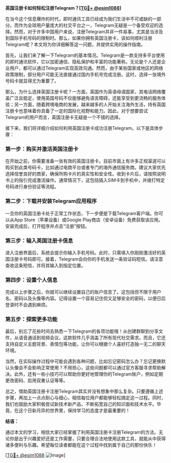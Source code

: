 **英国注册卡如何轻松注册Telegram？[[TG💪+ @esim1088](https://t.me/s/esim1088)]**

在当今这个信息爆炸的时代，即时通讯工具已经成为我们生活中不可或缺的一部分。而作为全球用户量庞大的社交平台之一，Telegram无疑是一个备受欢迎的选择。然而，对于许多中国用户来说，注册Telegram并非一件易事，尤其是当涉及到国际手机号码的限制时。那么，如果你拥有英国注册卡，该如何顺利注册Telegram呢？本文将为你详细解答这一问题，并提供实用的操作指南。

首先，让我们来了解一下Telegram的基本情况。Telegram是一款支持多平台使用的即时通讯软件，它以加密通信、隐私保护和丰富的功能著称。无论是个人还是企业用户，都可以通过Telegram实现高效沟通。然而，由于某些国家或地区的网络政策限制，部分用户可能无法直接通过国内手机号完成注册。这时，选择一张境外号码卡就显得尤为重要了。

那么，为什么选择英国注册卡呢？一方面，英国作为英语母语国家，其电话网络覆盖广泛且稳定，使用英国号码不仅能够避免语言障碍，还能享受到更流畅的服务体验；另一方面，随着跨境电商的发展，越来越多的人开始关注海外生活，持有英国注册卡也意味着你具备了一定的国际化视野和能力。因此，对于想要尝试Telegram的用户而言，英国注册卡无疑是一个不错的选择。

接下来，我们将详细介绍如何利用英国注册卡成功注册Telegram。以下是具体步骤：

### 第一步：购买并激活英国注册卡

在开始之前，你需要准备一张有效的英国注册卡。目前市面上有许多正规渠道可以购买到此类号码卡，比如通过电商平台或者专门的海外通信服务商。建议大家优先选择信誉良好的商家，确保所购卡片的真实性和安全性。收到卡片后，请按照说明书上的指引完成激活操作。通常情况下，这包括插入SIM卡到手机中，并拨打特定号码进行身份验证等流程。

### 第二步：下载并安装Telegram应用程序

一旦你的英国注册卡处于正常工作状态，下一步便是下载Telegram客户端。你可以从App Store（苹果设备）或Google Play商店（安卓设备）免费获取该应用。安装完成后，打开程序并点击“注册”按钮。

### 第三步：输入英国注册卡信息

进入注册界面后，系统会提示你输入手机号码。此时，只需填入你刚刚激活好的英国注册卡号码即可。接着，Telegram会向你的手机发送一条验证码短信。请注意查收这条短信，并将其输入到指定位置。

### 第四步：设置个人信息

完成以上步骤之后，你就可以继续设置自己的账户信息了。这包括但不限于用户名、密码以及头像等内容。记得设置一个容易记住但又足够安全的密码，以便日后登录时不会遇到麻烦。

### 第五步：探索更多功能

最后，别忘了花些时间去熟悉一下Telegram的各项功能哦！从创建群聊到分享文件，从语音通话到视频会议，这款软件几乎涵盖了所有现代社交需求。而且，它还支持自定义主题背景、表情包等功能，让你可以根据个人喜好打造独一无二的聊天环境。

当然，在实际操作过程中可能会遇到各种问题，比如忘记密码怎么办？忘记更换默认头像会不会影响正常使用？不用担心，这些问题都可以通过官方客服寻求帮助解决。此外，还有一些小技巧可以帮助你更好地管理你的Telegram账户，例如定期更改密码、启用双重认证等等。

总之，借助英国注册卡注册Telegram其实并没有想象中那么复杂。只要遵循上述步骤，再加上一点点耐心与细心，相信每位用户都能够轻松搞定这一过程。同时，我们也鼓励大家积极尝试新技术新产品，不断拓宽自己的知识面和技术水平。毕竟，在这个日新月异的世界里，保持学习的态度才是最重要的！

**结语：**

通过本文的学习，相信大家已经掌握了利用英国注册卡注册Telegram的方法。无论你是出于兴趣爱好还是工作需要，只要合理合法地使用这款工具，就能从中获得诸多便利与乐趣。希望每位读者都能在这个过程中找到属于自己的那份快乐！

[[TG💪+ @esim1088](https://t.me/s/esim1088) ![Image](https://i.postimg.cc/4NQfJmqS/Snipaste-2025-05-13-00-14-12.png)]
